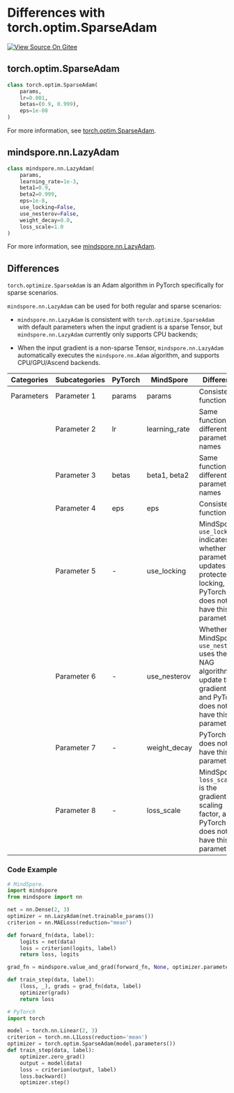 # Differences with torch.optim.SparseAdam

[![View Source On Gitee](https://mindspore-website.obs.cn-north-4.myhuaweicloud.com/website-images/r2.3.2/resource/_static/logo_source_en.svg)](https://gitee.com/mindspore/docs/blob/r2.3.2/docs/mindspore/source_en/note/api_mapping/pytorch_diff/SparseAdam.md)

## torch.optim.SparseAdam

```python
class torch.optim.SparseAdam(
    params,
    lr=0.001,
    betas=(0.9, 0.999),
    eps=1e-08
)
```

For more information, see [torch.optim.SparseAdam](https://pytorch.org/docs/1.8.0/optim.html#torch.optim.SparseAdam).

## mindspore.nn.LazyAdam

```python
class mindspore.nn.LazyAdam(
    params,
    learning_rate=1e-3,
    beta1=0.9,
    beta2=0.999,
    eps=1e-8,
    use_locking=False,
    use_nesterov=False,
    weight_decay=0.0,
    loss_scale=1.0
)
```

For more information, see [mindspore.nn.LazyAdam](https://mindspore.cn/docs/en/r2.3.2/api_python/nn/mindspore.nn.LazyAdam.html#mindspore.nn.LazyAdam).

## Differences

`torch.optimize.SparseAdam` is an Adam algorithm in PyTorch specifically for sparse scenarios.

`mindspore.nn.LazyAdam` can be used for both regular and sparse scenarios:

- `mindspore.nn.LazyAdam` is consistent with `torch.optimize.SparseAdam` with default parameters when the input gradient is a sparse Tensor, but `mindspore.nn.LazyAdam` currently only supports CPU backends;

- When the input gradient is a non-sparse Tensor, `mindspore.nn.LazyAdam` automatically executes the `mindspore.nn.Adam` algorithm, and supports CPU/GPU/Ascend backends.

| Categories | Subcategories |PyTorch | MindSpore | Difference |
| --- | ---   | ---   | ---        |---  |
| Parameters | Parameter 1 | params  | params        | Consistent function                                               |
|      | Parameter 2 | lr      | learning_rate | Same function, different parameter names                                         |
|      | Parameter 3 | betas   | beta1, beta2  | Same function, different parameter names                                         |
|      | Parameter 4 | eps     | eps           | Consistent function                                               |
|      | Parameter 5 | -       | use_locking   | MindSpore `use_locking` indicates whether parameter updates are protected by locking, and PyTorch does not have this parameter |
|      | Parameter 6 | -       | use_nesterov  | Whether MindSpore `use_nesterov` uses the NAG algorithm to update the gradient, and PyTorch does not have this parameter     |
|      | Parameter 7 | -       | weight_decay  | PyTorch does not have this parameter                                        |
|      | Parameter 8 | -       | loss_scale    | MindSpore's `loss_scale` is the gradient scaling factor, and PyTorch does not have this parameter       |

### Code Example

```python
# MindSpore.
import mindspore
from mindspore import nn

net = nn.Dense(2, 3)
optimizer = nn.LazyAdam(net.trainable_params())
criterion = nn.MAELoss(reduction="mean")

def forward_fn(data, label):
    logits = net(data)
    loss = criterion(logits, label)
    return loss, logits

grad_fn = mindspore.value_and_grad(forward_fn, None, optimizer.parameters, has_aux=True)

def train_step(data, label):
    (loss, _), grads = grad_fn(data, label)
    optimizer(grads)
    return loss

# PyTorch
import torch

model = torch.nn.Linear(2, 3)
criterion = torch.nn.L1Loss(reduction='mean')
optimizer = torch.optim.SparseAdam(model.parameters())
def train_step(data, label):
    optimizer.zero_grad()
    output = model(data)
    loss = criterion(output, label)
    loss.backward()
    optimizer.step()
```
